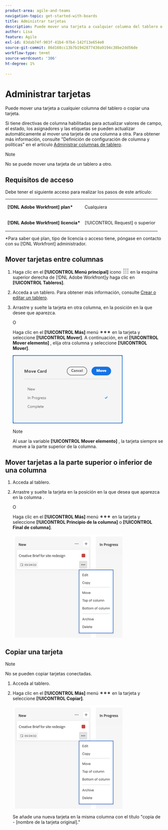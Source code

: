 ```yaml
---
product-area: agile-and-teams
navigation-topic: get-started-with-boards
title: Administrar tarjetas
description: Puede mover una tarjeta a cualquier columna del tablero o copiar una tarjeta.
author: Lisa
feature: Agile
exl-id: 83dab74f-903f-41b4-97b4-142f13e654e0
source-git-commit: 86d168cc13b7b1942877430a9194c38be2dd56de
workflow-type: tm+mt
source-wordcount: '306'
ht-degree: 1%

---
```


# Administrar tarjetas

Puede mover una tarjeta a cualquier columna del tablero o copiar una tarjeta.

Si tiene directivas de columna habilitadas para actualizar valores de campo, el estado, los asignadores y las etiquetas se pueden actualizar automáticamente al mover una tarjeta de una columna a otra. Para obtener más información, consulte &quot;Definición de configuración de columna y políticas&quot; en el artículo [Administrar columnas de tablero](/help/quicksilver/agile/get-started-with-boards/manage-board-columns.md).

>[!NOTE]
>
>No se puede mover una tarjeta de un tablero a otro.

## Requisitos de acceso

Debe tener el siguiente acceso para realizar los pasos de este artículo:

<table style="table-layout:auto"> 
 <col> 
 </col> 
 <col> 
 </col> 
 <tbody> 
  <tr> 
   <td role="rowheader"><strong>[!DNL Adobe Workfront] plan*</strong></td> 
   <td> <p>Cualquiera</p> </td> 
  </tr> 
  <tr> 
   <td role="rowheader"><strong>[!DNL Adobe Workfront] licencia*</strong></td> 
   <td> <p>[!UICONTROL Request] o superior</p> </td> 
  </tr> 
 </tbody> 
</table>

&#42;Para saber qué plan, tipo de licencia o acceso tiene, póngase en contacto con su [!DNL Workfront] administrador.

## Mover tarjetas entre columnas

1. Haga clic en el **[!UICONTROL Menú principal]** icono ![](assets/main-menu-icon.png) en la esquina superior derecha de [!DNL Adobe Workfront]y haga clic en **[!UICONTROL Tableros]**.
1. Acceda a un tablero. Para obtener más información, consulte [Crear o editar un tablero](../../agile/get-started-with-boards/create-edit-board.md).
1. Arrastre y suelte la tarjeta en otra columna, en la posición en la que desee que aparezca.

   O

   Haga clic en el **[!UICONTROL Más]** menú ![Más menú](assets/more-icon-spectrum.png) en la tarjeta y seleccione **[!UICONTROL Mover]**. A continuación, en el **[!UICONTROL Mover elemento]** , elija otra columna y seleccione **[!UICONTROL Mover]**.

   ![Mover tarjeta](assets/boards-move-card-350x217.png)

   >[!NOTE]
   >
   >Al usar la variable **[!UICONTROL Mover elemento]** , la tarjeta siempre se mueve a la parte superior de la columna.

## Mover tarjetas a la parte superior o inferior de una columna

1. Acceda al tablero.
1. Arrastre y suelte la tarjeta en la posición en la que desea que aparezca en la columna .

   O

   Haga clic en el **[!UICONTROL Más]** menú ![Más menú](assets/more-icon-spectrum.png) en la tarjeta y seleccione **[!UICONTROL Principio de la columna]** o **[!UICONTROL Final de columna]**.

   ![Más menú](assets/boards-moremenu-350x329.png)

## Copiar una tarjeta

>[!NOTE]
>
>No se pueden copiar tarjetas conectadas.

1. Acceda al tablero.
1. Haga clic en el **[!UICONTROL Más]** menú ![[!UICONTROL Más menú]](assets/more-icon-spectrum.png) en la tarjeta y seleccione **[!UICONTROL Copiar]**.

   ![Más menú](assets/boards-moremenu-350x329.png)

   Se añade una nueva tarjeta en la misma columna con el título &quot;copia de - [nombre de la tarjeta original].&quot;
